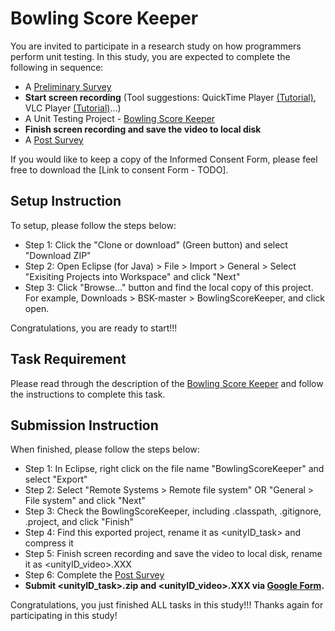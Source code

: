 # Bowling Score Keeper

You are invited to participate in a research study on how programmers perform unit testing. In this study, you are expected to complete the following in sequence:
- A [Preliminary Survey](https://ncsu.qualtrics.com/jfe/form/SV_0ue2442xd30BFxI) 
- **Start screen recording** (Tool suggestions: QuickTime Player [(Tutorial)](https://www.youtube.com/watch?v=qwkW9hk1Brk), VLC Player [(Tutorial)](https://www.youtube.com/watch?v=zPU0YS7t7xY)...)
- A Unit Testing Project - [Bowling Score Keeper](https://github.com/ginaBai/BSK/tree/master/BowlingScoreKeeper)
- **Finish screen recording and save the video to local disk**
- A [Post Survey](https://ncsu.qualtrics.com/jfe/form/SV_8Jiv1T9JHD70pfM)

If you would like to keep a copy of the Informed Consent Form, please feel free to download the [Link to consent Form - TODO].

## Setup Instruction
To setup, please follow the steps below:

- Step 1: Click the "Clone or download" (Green button) and select "Download ZIP"
- Step 2: Open Eclipse (for Java) > File > Import > General > Select "Exisiting Projects into Workspace" and click "Next"
- Step 3: Click "Browse..." button and find the local copy of this project. For example, Downloads > BSK-master > BowlingScoreKeeper, and click open.

Congratulations, you are ready to start!!! 

## Task Requirement
Please read through the description of the [Bowling Score Keeper](https://github.com/ginaBai/BSK/tree/master/BowlingScoreKeeper) and follow the instructions to complete this task. 

## Submission Instruction
When finished, please follow the steps below:

- Step 1: In Eclipse, right click on the file name "BowlingScoreKeeper" and select "Export"
- Step 2: Select "Remote Systems > Remote file system" OR "General > File system"
and click "Next"
- Step 3: Check the BowlingScoreKeeper, including .classpath, .gitignore, .project, and click "Finish"
- Step 4: Find this exported project, rename it as <unityID_task> and compress it
- Step 5: Finish screen recording and save the video to local disk, rename it as <unityID_video>.XXX
- Step 6: Complete the [Post Survey](https://ncsu.qualtrics.com/jfe/form/SV_8Jiv1T9JHD70pfM)
- **Submit <unityID_task>.zip and <unityID_video>.XXX via [Google Form](https://docs.google.com/forms/d/e/1FAIpQLSdzqURwDTIeVHWR3oHMVH7mQJc-hVnnscS_StDbdeVZm1no1g/viewform).**

Congratulations, you just finished ALL tasks in this study!!! Thanks again for participating in this study!
